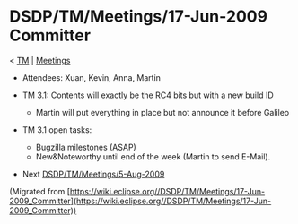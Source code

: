 

DSDP/TM/Meetings/17-Jun-2009 Committer
======================================

< [TM](./TM "DSDP/TM")‎ | [Meetings](./Meetings "DSDP/TM/Meetings")

*   Attendees: Xuan, Kevin, Anna, Martin

*   TM 3.1: Contents will exactly be the RC4 bits but with a new build ID
    *   Martin will put everything in place but not announce it before Galileo

*   TM 3.1 open tasks:
    *   Bugzilla milestones (ASAP)
    *   New&Noteworthy until end of the week (Martin to send E-Mail).

*   Next [DSDP/TM/Meetings/5-Aug-2009](./5-Aug-2009 "DSDP/TM/Meetings/5-Aug-2009")


(Migrated from [https://wiki.eclipse.org//DSDP/TM/Meetings/17-Jun-2009_Committer](https://wiki.eclipse.org//DSDP/TM/Meetings/17-Jun-2009_Committer))